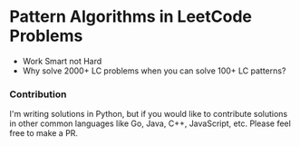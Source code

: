 # Pattern Algorithms in LeetCode Problems

- Work Smart not Hard
- Why solve 2000+ LC problems when you can solve 100+ LC patterns? 

### Contribution

I'm writing solutions in Python, but if you would like to contribute solutions in other common languages like Go, Java, C++, JavaScript, etc. Please feel free to make a PR.
